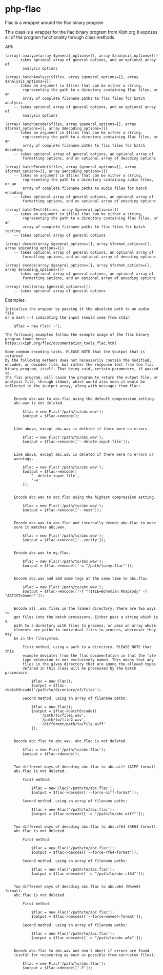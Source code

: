 # php-flac

Flac is a wrapper around the flac binary program
  
This class is a wrapper for the flac binary program from Xiph.org It exposes 
all of the program functionality through class methods.  

API:

    (array) analyze(array $general_options=[], array $analysis_options=[])
        -- takes optional array of general options, and an optional array of 
            analysis options 
            
    (array) batchAnalyze($files, array $general_options=[], array $analysis_options=[]) 
        -- takes an argument in $files that can be either a string, 
            representing the path to a directory containing flac files, or an 
            array of complete filename paths to flac files for batch analysis 
        -- takes optional array of general options, and an optional array of 
            analysis options 
            
    (array) batchDecode($files, array $general_options=[], array $format_options=[], array $decoding_options=[]) 
        -- takes an argument in $files that can be either a string, 
            representing the path to a directory containing flac files, or an 
            array of complete filename paths to flac files for batch decoding 
        -- takes optional array of general options, an optional array of 
            formatting options, and an optional array of decoding options 
            
    (array) batchEncode($files, array $general_options=[], array $format_options=[], array $encoding_options=[]) 
        -- takes an argument in $files that can be either a string, 
            representing the path to a directory containing audio files, or an 
            array of complete filename paths to audio files for batch encoding 
        -- takes optional array of general options, an optional array of 
            formatting options, and an optional array of encoding options 
            
    (array) batchTest($files, array $general_options=[]) 
        -- takes an argument in $files that can be either a string, 
            representing the path to a directory containing flac files, or an 
            array of complete filename paths to flac files for batch testing 
        -- takes optional array of general options  
            
    (array) decode(array $general_options=[], array $format_options=[], array $decoding_options=[]) 
        -- takes optional array of general options, an optional array of 
            formatting options, and an optional array of decoding options 
            
    (array) encode(array $general_options=[], array $format_options=[], array $encoding_options=[]) 
        -- takes optional array of general options, an optional array of 
            formatting options, and an optional array of encoding options 
            
    (array) test(array $general_options=[]) 
        -- takes optional array of general options
    
Examples: 

    Initialize the wrapper by passing it the absolute path to an audio file 
    or a dash (-) indicating the input should come from stdin
    
        $flac = new Flac('-'); 
        
    The following examples follow the example usage of the flac binary 
    program found here: https://xiph.org/flac/documentation_tools_flac.html 
    
    Some common encoding tasks. PLEASE NOTE that the $output that is returned 
    by the following methods does not necessarily contain the modified, 
    encoded, or decoded file, but rather the response text from the flac 
    binary program, itself. That being said, certain parameters, if passed to 
    the flac program, will cause the program to return the output file, or 
    analysis file, through stdout, which would also mean it would be 
    collected in the $output array, along with messages from flac: 
    
    
        Encode abc.wav to abc.flac using the default compression setting. 
        abc.wav is not deleted. 
    
            $flac = new Flac('/path/to/abc.wav'); 
            $output = $flac->encode(); 
        
        
        Like above, except abc.wav is deleted if there were no errors. 
    
            $flac = new Flac('/path/to/abc.wav'); 
            $output = $flac->encode(['--delete-input-file']); 
        
    
        Like above, except abc.wav is deleted if there were no errors or 
        warnings. 
    
            $flac = new Flac('/path/to/abc.wav'); 
            $output = $flac->encode([
                '--delete-input-file', 
                '-w'
            ]); 
            
        
        Encode abc.wav to abc.flac using the highest compression setting. 
    
            $flac = new Flac('/path/to/abc.wav'); 
            $output = $flac->encode(['--best']); 
            
        
        Encode abc.wav to abc.flac and internally decode abc.flac to make 
        sure it matches abc.wav. 
    
            $flac = new Flac('/path/to/abc.wav'); 
            $output = $flac->encode(['--verify']); 
            
        
        Encode abc.wav to my.flac. 
    
            $flac = new Flac('/path/to/abc.wav'); 
            $output = $flac->encode(['-o "/path/to/my.flac"']); 
            
        
        Encode abc.wav and add some tags at the same time to abc.flac.
    
            $flac = new Flac('/path/to/abc.wav'); 
            $output = $flac->encode(['-T "TITLE=Bohemian Rhapsody" -T "ARTIST=Queen"']);
            
        
        Encode all .wav files in the [same] directory. There are two ways to 
        get files into the batch processors. Either pass a string which is a 
        path to a directory with files to process, or pass an array whose 
        elements are paths to individual files to process, whereever they may 
        be in the filesystem. 
        
            First method, using a path to a directory. PLEASE NOTE that this 
            example deviates from the flac documentation in that the file 
            type extension is not exclusively named. This means that any 
            files in the given directory that are among the allowed types 
            defined in this class will be processed by the batch processors:
    
                $flac = new Flac(); 
                $output = $flac->batchEncode('/path/to/directory/of/files'); 
            
            Second method, using an array of filename paths: 
    
                $flac = new Flac(); 
                $output = $flac->batchEncode([
                    '/path/to/file1.wav', 
                    '/path/to/file2.wav', 
                    '/different/path/to/file.aiff'
                ]);
            
        
        Decode abc.flac to abc.wav. abc.flac is not deleted.
    
            $flac = new Flac('/path/to/abc.flac'); 
            $output = $flac->decode(); 
            
        
        Two different ways of decoding abc.flac to abc.aiff (AIFF format). 
        abc.flac is not deleted. 
        
            First method:
    
                $flac = new Flac('/path/to/abc.flac'); 
                $output = $flac->decode(['--force-aiff-format']); 
            
            Second method, using an array of filename paths: 
    
                $flac = new Flac('/path/to/abc.flac'); 
                $output = $flac->decode(['-o "/path/to/abc.aiff"']); 
            
        
        Two different ways of decoding abc.flac to abc.rf64 (RF64 format). 
        abc.flac is not deleted. 
        
            First method:
    
                $flac = new Flac('/path/to/abc.flac'); 
                $output = $flac->decode(['--force-rf64-format']); 
            
            Second method, using an array of filename paths: 
    
                $flac = new Flac('/path/to/abc.flac'); 
                $output = $flac->decode(['-o "/path/to/abc.rf64"']); 
            
        
        Two different ways of decoding abc.flac to abc.w64 (Wave64 format). 
        abc.flac is not deleted. 
        
            First method:
    
                $flac = new Flac('/path/to/abc.flac'); 
                $output = $flac->decode(['--force-wave64-format']); 
            
            Second method, using an array of filename paths: 
    
                $flac = new Flac('/path/to/abc.flac'); 
                $output = $flac->decode(['-o "/path/to/abc.w64"']);
            
        
        Decode abc.flac to abc.wav and don't abort if errors are found 
        (useful for recovering as much as possible from corrupted files).
    
            $flac = new Flac('/path/to/abc.flac'); 
            $output = $flac->decode(['-F']); 
